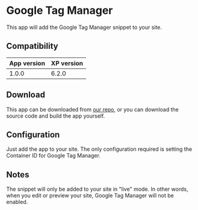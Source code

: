 # Google Tag Manager

This app will add the Google Tag Manager snippet to your site.

## Compatibility

| App version        | XP version |
| ------------- | ------------- |
| 1.0.0 | 6.2.0 |

## Download

This app can be downloaded from [our repo](http://repo.enonic.com/public/com/enonic/app/google.tagmanager/), or you can download the source code and build the app yourself.

## Configuration

Just add the app to your site. The only configuration required is setting the Container ID for Google Tag Manager.

## Notes

The snippet will only be added to your site in "live" mode. In other words, when you edit or preview your site, Google Tag Manager will not be enabled.